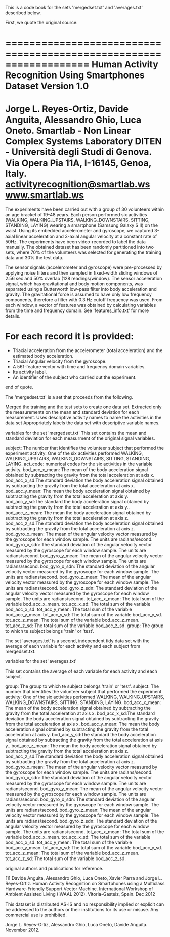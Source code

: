This is a code book for the sets 'mergedset.txt' and 'averages.txt' described below.

First, we quote the original source:

==================================================================
Human Activity Recognition Using Smartphones Dataset
Version 1.0
==================================================================
Jorge L. Reyes-Ortiz, Davide Anguita, Alessandro Ghio, Luca Oneto.
Smartlab - Non Linear Complex Systems Laboratory
DITEN - Università degli Studi di Genova.
Via Opera Pia 11A, I-16145, Genoa, Italy.
activityrecognition@smartlab.ws
www.smartlab.ws
==================================================================

The experiments have been carried out with a group of 30 volunteers within an age bracket of 19-48 years. Each person performed six activities (WALKING, WALKING_UPSTAIRS, WALKING_DOWNSTAIRS, SITTING, STANDING, LAYING) wearing a smartphone (Samsung Galaxy S II) on the waist. Using its embedded accelerometer and gyroscope, we captured 3-axial linear acceleration and 3-axial angular velocity at a constant rate of 50Hz. The experiments have been video-recorded to label the data manually. The obtained dataset has been randomly partitioned into two sets, where 70% of the volunteers was selected for generating the training data and 30% the test data. 

The sensor signals (accelerometer and gyroscope) were pre-processed by applying noise filters and then sampled in fixed-width sliding windows of 2.56 sec and 50% overlap (128 readings/window). The sensor acceleration signal, which has gravitational and body motion components, was separated using a Butterworth low-pass filter into body acceleration and gravity. The gravitational force is assumed to have only low frequency components, therefore a filter with 0.3 Hz cutoff frequency was used. From each window, a vector of features was obtained by calculating variables from the time and frequency domain. See 'features_info.txt' for more details. 

For each record it is provided:
======================================

- Triaxial acceleration from the accelerometer (total acceleration) and the estimated body acceleration.
- Triaxial Angular velocity from the gyroscope. 
- A 561-feature vector with time and frequency domain variables. 
- Its activity label. 
- An identifier of the subject who carried out the experiment.

end of quote.

The 'mergedset.txt' is a set that proceeds from the following. 

Merged the training and the test sets to create one data set.
Extracted only the measurements on the mean and standard deviation for each measurement. 
Uses descriptive activity names to name the activities in the data set
Appropriately labels the data set with descriptive variable names.


variables for the set 'mergedset.txt'
This set contains the mean and standard deviation for each measurment of the original signal variables.

subject: The number that identifies the volunteer subject that performed the experiment 
activity: One of the six activities performed WALKING, WALKING_UPSTAIRS, WALKING_DOWNSTAIRS, SITTING, STANDING, LAYING.
act_code: numerical codes for the six activities in the variable activity.
bod_acc_x_mean: The mean of the body acceleration signal obtained by subtracting the gravity from the total acceleration at axis x.
bod_acc_x_sd:The standard deviation the body acceleration signal obtained by subtracting the gravity from the total acceleration at axis x.
bod_acc_y_mean: The mean the body acceleration signal obtained by subtracting the gravity from the total acceleration at axis y.
bod_acc_y_sd:The standard the body acceleration signal obtained by subtracting the gravity from the total acceleration at axis y..
bod_acc_z_mean: The mean the body acceleration signal obtained by subtracting the gravity from the total acceleration at axis z.
bod_acc_z_sd:The standard deviation the body acceleration signal obtained by subtracting the gravity from the total acceleration at axis z.
bod_gyro_x_mean: The mean  of the   angular velocity vector measured by the gyroscope for each window sample. The units are  radians/second. 
bod_gyro_x_sdn: The standard deviation of the   angular velocity vector measured by the gyroscope for each window sample. The units are  radians/second. 
bod_gyro_y_mean: The mean  of the   angular velocity vector measured by the gyroscope for each window sample. The units are  radians/second. 
bod_gyro_x_sdn: The standard deviation of the   angular velocity vector measured by the gyroscope for each window sample. The units are  radians/second. 
bod_gyro_z_mean: The mean  of the   angular velocity vector measured by the gyroscope for each window sample. The units are  radians/second. 
bod_gyro_z_sdn: The standard deviation of the   angular velocity vector measured by the gyroscope for each window sample. The units are  radians/second. 
tot_acc_x_mean: The total sum of the variable bod_acc_x_mean.
tot_acc_x_sd: The total sum of the variable bod_acc_x_sd.
tot_acc_y_mean: The total sum of the variable bod_acc_y_mean.
tot_acc_y_sd: The total sum of the variable bod_acc_y_sd.
tot_acc_z_mean: The total sum of the variable bod_acc_z_mean.
tot_acc_z_sd: The total sum of the variable bod_acc_z_sd.
group: The group to which te subject belongs 'train' or 'test'.







The set 'averages.txt' is a second, independent tidy data set with the average of each variable for each activity and each subject from mergedset.txt.


variables for the set 'averages.txt'

This set contains the average of each variable for each activity and each subject.

group: The group to which te subject belongs 'train' or 'test'.
subject: The number that identifies the volunteer subject that performed the experiment 
activity: One of the six activities performed WALKING, WALKING_UPSTAIRS, WALKING_DOWNSTAIRS, SITTING, STANDING, LAYING.
bod_acc_x_mean: The mean of the body acceleration signal obtained by subtracting the gravity from the total acceleration at axis x.
bod_acc_x_sd:The standard deviation the body acceleration signal obtained by subtracting the gravity from the total acceleration at axis x.
bod_acc_y_mean: The mean the body acceleration signal obtained by subtracting the gravity from the total acceleration at axis y.
bod_acc_y_sd:The standard the body acceleration signal obtained by subtracting the gravity from the total acceleration at axis y..
bod_acc_z_mean: The mean the body acceleration signal obtained by subtracting the gravity from the total acceleration at axis z.
bod_acc_z_sd:The standard deviation the body acceleration signal obtained by subtracting the gravity from the total acceleration at axis z.
bod_gyro_x_mean: The mean  of the   angular velocity vector measured by the gyroscope for each window sample. The units are  radians/second. 
bod_gyro_x_sdn: The standard deviation of the   angular velocity vector measured by the gyroscope for each window sample. The units are  radians/second. 
bod_gyro_y_mean: The mean  of the   angular velocity vector measured by the gyroscope for each window sample. The units are  radians/second. 
bod_gyro_x_sdn: The standard deviation of the   angular velocity vector measured by the gyroscope for each window sample. The units are  radians/second. 
bod_gyro_z_mean: The mean  of the   angular velocity vector measured by the gyroscope for each window sample. The units are  radians/second. 
bod_gyro_z_sdn: The standard deviation of the   angular velocity vector measured by the gyroscope for each window sample. The units are  radians/second. 
tot_acc_x_mean: The total sum of the variable bod_acc_x_mean.
tot_acc_x_sd: The total sum of the variable bod_acc_x_sd.
tot_acc_y_mean: The total sum of the variable bod_acc_y_mean.
tot_acc_y_sd: The total sum of the variable bod_acc_y_sd.
tot_acc_z_mean: The total sum of the variable bod_acc_z_mean.
tot_acc_z_sd: The total sum of the variable bod_acc_z_sd.


original authors and publications for reference.

[1] Davide Anguita, Alessandro Ghio, Luca Oneto, Xavier Parra and Jorge L. Reyes-Ortiz. Human Activity Recognition on Smartphones using a Multiclass Hardware-Friendly Support Vector Machine. International Workshop of Ambient Assisted Living (IWAAL 2012). Vitoria-Gasteiz, Spain. Dec 2012

This dataset is distributed AS-IS and no responsibility implied or explicit can be addressed to the authors or their institutions for its use or misuse. Any commercial use is prohibited.

Jorge L. Reyes-Ortiz, Alessandro Ghio, Luca Oneto, Davide Anguita. November 2012.
